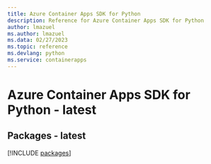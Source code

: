 ```yaml
---
title: Azure Container Apps SDK for Python
description: Reference for Azure Container Apps SDK for Python
author: lmazuel
ms.author: lmazuel
ms.data: 02/27/2023
ms.topic: reference
ms.devlang: python
ms.service: containerapps
---
```

# Azure Container Apps SDK for Python - latest
## Packages - latest
[!INCLUDE [packages](container-apps-index.md)]